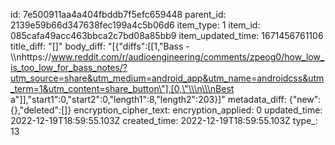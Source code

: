 id: 7e500911aa4a404fbddb7f5efc659448
parent_id: 2139e59b66d347638fec199a4c5b06d6
item_type: 1
item_id: 085cafa49acc463bbca2c7bd08a85bb9
item_updated_time: 1671456761106
title_diff: "[]"
body_diff: "[{\"diffs\":[[1,\"Bass -\\\nhttps://www.reddit.com/r/audioengineering/comments/zpeog0/how_low_is_too_low_for_bass_notes/?utm_source=share&utm_medium=android_app&utm_name=androidcss&utm_term=1&utm_content=share_button\"],[0,\"\\\n\\\nBest a\"]],\"start1\":0,\"start2\":0,\"length1\":8,\"length2\":203}]"
metadata_diff: {"new":{},"deleted":[]}
encryption_cipher_text: 
encryption_applied: 0
updated_time: 2022-12-19T18:59:55.103Z
created_time: 2022-12-19T18:59:55.103Z
type_: 13